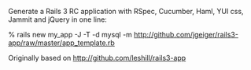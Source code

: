 Generate a Rails 3 RC application with RSpec, Cucumber, Haml, YUI css, Jammit and jQuery in one line:

  % rails new my_app -J -T -d mysql -m http://github.com/jgeiger/rails3-app/raw/master/app_template.rb

Originally based on http://github.com/leshill/rails3-app